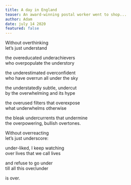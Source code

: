 ```yaml
---
title: A day in England
teaser: An award-winning postal worker went to shop...
author: Adam
date: july 14 2020
featured: false
---
```


Without overthinking  
let’s just understand

the overeducated underachievers  
who overpopulate the understory

the underestimated overconfident  
who have overrun all under the sky

the understatedly subtle, undercut  
by the overwhelming and its hype

the overused filters that overexpose  
what underwhelms otherwise

the bleak undercurrents that undermine  
the overpowering, bullish overtones.

Without overreacting  
let’s just underscore:

under-liked, I keep watching  
over lives that we call lives

and refuse to go under  
till all this over/under

is over.
